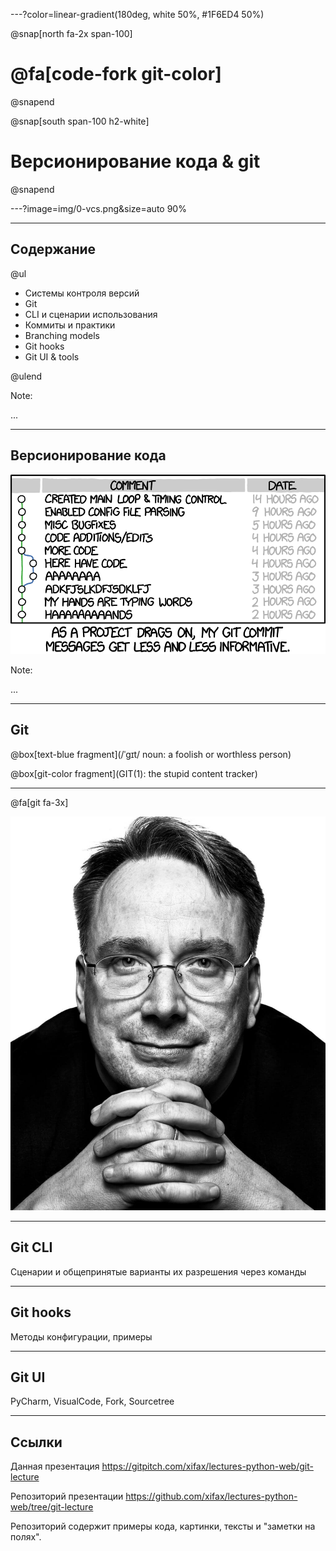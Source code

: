 <!-- # VCS -->

<!-- @fa[code-fork fa-3x git-color] -->


---?color=linear-gradient(180deg, white 50%, #1F6ED4 50%)

@snap[north fa-2x span-100]
# @fa[code-fork git-color]
@snapend

@snap[south span-100 h2-white]
# Версионирование кода & git
@snapend

---?image=img/0-vcs.png&size=auto 90%


---

## Содержание

@ul

- Системы контроля версий
- Git
- CLI и сценарии использования
- Коммиты и практики
- Branching models 
- Git hooks
- Git UI & tools

@ulend

Note:

...

---

## Версионирование кода

![XKCD example](img/xkcd-commit-messages.png)

Note:

...

---

## Git


@box[text-blue fragment](/ˈgɪt/ noun: a foolish or worthless person)

@box[git-color fragment](GIT(1): the stupid content tracker)

---

@fa[git fa-3x]

![Git himself](img/linus.jpg)

---

##  Git CLI

Сценарии и общепринятые варианты их разрешения через команды


---

## Git hooks

Методы конфигурации, примеры

---

##  Git UI

PyCharm, VisualCode, Fork, Sourcetree

---

## Ссылки

Данная презентация
https://gitpitch.com/xifax/lectures-python-web/git-lecture

Репозиторий презентации
https://github.com/xifax/lectures-python-web/tree/git-lecture

Репозиторий содержит примеры кода, картинки, тексты и "заметки на полях".

